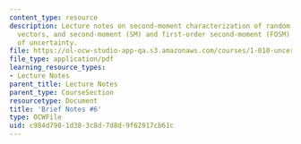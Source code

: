 ```yaml
---
content_type: resource
description: Lecture notes on second-moment characterization of random variables and
  vectors, and second-moment (SM) and first-order second-moment (FOSM) propagation
  of uncertainty.
file: https://ol-ocw-studio-app-qa.s3.amazonaws.com/courses/1-010-uncertainty-in-engineering-fall-2008/c984d7981d383c8d7d8d9f62917cb61c_notes_06.pdf
file_type: application/pdf
learning_resource_types:
- Lecture Notes
parent_title: Lecture Notes
parent_type: CourseSection
resourcetype: Document
title: 'Brief Notes #6'
type: OCWFile
uid: c984d798-1d38-3c8d-7d8d-9f62917cb61c
---
```

